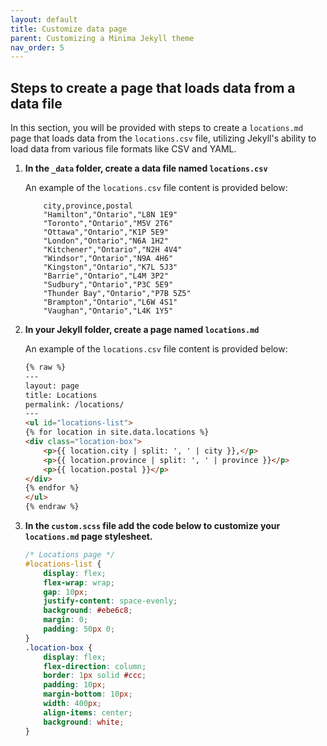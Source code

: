 ```yaml
---
layout: default
title: Customize data page
parent: Customizing a Minima Jekyll theme
nav_order: 5
---
```


## Steps to create a page that loads data from a data file

In this section, you will be provided with steps to create a `locations.md` page that loads data from the `locations.csv` file, utilizing Jekyll's ability to load data from various file formats like CSV and YAML.

1. **In the `_data` folder, create a data file named `locations.csv`**
    
    An example of the `locations.csv` file content is provided below:

    ```csv
        city,province,postal
        "Hamilton","Ontario","L8N 1E9"
        "Toronto","Ontario","M5V 2T6"
        "Ottawa","Ontario","K1P 5E9"
        "London","Ontario","N6A 1H2"
        "Kitchener","Ontario","N2H 4V4"
        "Windsor","Ontario","N9A 4H6"
        "Kingston","Ontario","K7L 5J3"
        "Barrie","Ontario","L4M 3P2"
        "Sudbury","Ontario","P3C 5E9"
        "Thunder Bay","Ontario","P7B 5Z5"
        "Brampton","Ontario","L6W 4S1"
        "Vaughan","Ontario","L4K 1Y5"
    ```

2. **In your Jekyll folder, create a page named `locations.md`**
    
    An example of the `locations.csv` file content is provided below:

    ```markdown
    {% raw %}
    ---
    layout: page
    title: Locations
    permalink: /locations/
    ---
    <ul id="locations-list">
    {% for location in site.data.locations %}
    <div class="location-box">
        <p>{{ location.city | split: ', ' | city }},</p>
        <p>{{ location.province | split: ', ' | province }}</p>
        <p>{{ location.postal }}</p>
    </div>
    {% endfor %}
    </ul>
    {% endraw %}
    ```
3. **In the `custom.scss` file add the code below to customize your `locations.md` page stylesheet.**

    ```css
    /* Locations page */
    #locations-list {
        display: flex;
        flex-wrap: wrap;
        gap: 10px;
        justify-content: space-evenly;
        background: #ebe6c8;
        margin: 0;
        padding: 50px 0;
    }
    .location-box {
        display: flex;
        flex-direction: column;
        border: 1px solid #ccc;
        padding: 10px;
        margin-bottom: 10px;
        width: 400px;
        align-items: center;
        background: white;
    }
    ```

